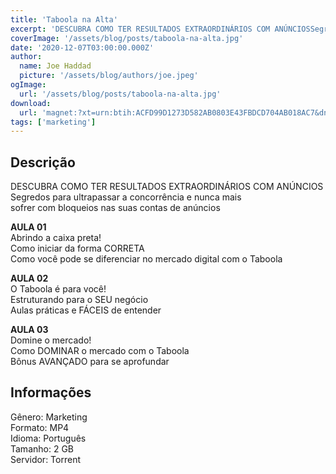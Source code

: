 ```yaml
---
title: 'Taboola na Alta'
excerpt: 'DESCUBRA COMO TER RESULTADOS EXTRAORDINÁRIOS COM ANÚNCIOSSegredos para ultrapassar a concorrência e nunca maissofrer com bloqueios nas suas contas de anúnciosAULA 01Abrindo a caixa preta!Como iniciar da forma CORRETAComo você pode se diferen'
coverImage: '/assets/blog/posts/taboola-na-alta.jpg'
date: '2020-12-07T03:00:00.000Z'
author:
  name: Joe Haddad
  picture: '/assets/blog/authors/joe.jpeg'
ogImage:
  url: '/assets/blog/posts/taboola-na-alta.jpg'
download:
  url: 'magnet:?xt=urn:btih:ACFD99D1273D582AB0803E43FBDCD704AB018AC7&dn=Treinamento%20Taboola%20na%20Alta%20-%20Dr%20Taboola&tr=udp%3a%2f%2ftracker.openbittorrent.com%3a1337%2fannounce&tr=udp%3a%2f%2ftracker.opentrackr.org%3a1337%2fannounce'
tags: ['marketing']
---
```

<h2>Descrição</h2>
<p></p><p>DESCUBRA COMO TER RESULTADOS EXTRAORDINÁRIOS COM ANÚNCIOS<br/>Segredos para ultrapassar a concorrência e nunca mais<br/>sofrer com bloqueios nas suas contas de anúncios</p><p><strong>AULA 01</strong><br/>Abrindo a caixa preta!<br/>Como iniciar da forma CORRETA<br/>Como você pode se diferenciar no mercado digital com o Taboola</p><p><strong>AULA 02</strong><br/>O Taboola é para você!<br/>Estruturando para o SEU negócio<br/>Aulas práticas e FÁCEIS de entender</p><p><strong>AULA 03</strong><br/>Domine o mercado!<br/>Como DOMINAR o mercado com o Taboola<br/>Bônus AVANÇADO para se aprofundar</p><h2>Informações</h2><p>Gênero: Marketing<br/>Formato: MP4<br/>Idioma: Português<br/>Tamanho: 2 GB<br/>Servidor: Torrent</p>